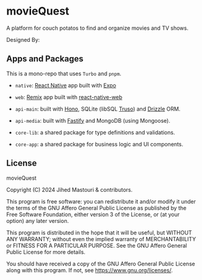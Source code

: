 # movieQuest

A platform for couch potatos to find and organize movies and TV shows.

Designed By: []()

## Apps and Packages

This is a mono-repo that uses `Turbo` and `pnpm`.

- `native`: [React Native](https://reactnative.dev/) app built with [Expo](https://docs.expo.dev/)
- `web`: [Remix](https://remix.run) app built with [react-native-web](https://necolas.github.io/react-native-web/)
- `api-main`: built with [Hono](https://nextjs.org/), SQLite (libSQL [Truso](https://turso.tech)) and [Drizzle](https://www.prisma.io/) ORM.
- `api-media`: built with [Fastify](https://fastify.dev/) and MongoDB (using Mongoose).

- `core-lib`: a shared package for type definitions and validations.
- `core-app`: a shared package for business logic and UI components.

## License

movieQuest

Copyright (C) 2024 Jihed Mastouri & contributors.

This program is free software: you can redistribute it and/or modify
it under the terms of the GNU Affero General Public License as published
by the Free Software Foundation, either version 3 of the License, or
(at your option) any later version.

This program is distributed in the hope that it will be useful,
but WITHOUT ANY WARRANTY; without even the implied warranty of
MERCHANTABILITY or FITNESS FOR A PARTICULAR PURPOSE.  See the
GNU Affero General Public License for more details.

You should have received a copy of the GNU Affero General Public License
along with this program.  If not, see <https://www.gnu.org/licenses/>.

